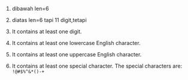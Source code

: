 1. dibawah len=6
2. diatas len=6 tapi
11 digit,tetapi

2. It contains at least one digit.
3. It contains at least one lowercase English character.
4. It contains at least one uppercase English character.
5. It contains at least one special character. The special characters are:` !@#$%^&*()-+`
